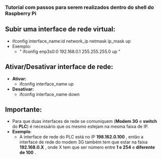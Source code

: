 ### Tutorial com passos para serem realizados dentro do shell do Raspberry Pi

## **Subir uma interface de rede virtual:**
  - ifconfig interface_name:id network_ip netmask ip_mask up
  - Exemplo:
    - " ifconfig enp3s0:0 192.168.0.1 255.255.255.0 up "
  
## **Ativar/Desativar interface de rede:**
  - **Ativar:** 
    - ifconfig interface_name up
  - **Desativar:**
    - ifconfig interface_name down
## **Importante:**
  - Para que duas interfaces de rede se comuniquem (**Modem 3G** e **switch** do **PLC**) é necessário que os mesmo estejam na mesma faixa de IP.
  - **Exemplo**:
    - A interface de rede do PLC está no IP **198.162.0.100** , então a interface de rede do modem 3G também tem que estar na faixa **192.168.0.X** , onde X tem que ser número entre **1 e 254** e **diferente de 100** .
